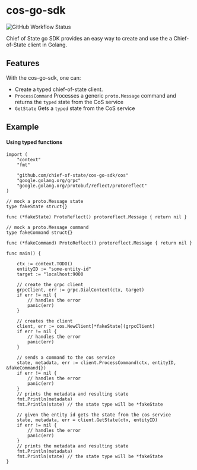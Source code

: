 # cos-go-sdk
![GitHub Workflow Status](https://img.shields.io/github/workflow/status/chief-of-state/cos-go-sdk/main)

Chief of State go SDK provides an easy way to create and use the a Chief-of-State client in Golang.

## Features
With the cos-go-sdk, one can:
- Create a typed chief-of-state client.
- `ProcessCommand` Processes a generic `proto.Message` command and returns the `typed` state from the CoS service
- `GetState` Gets a `typed` state from the CoS service

## Example
#### Using typed functions

```
import (
	"context"
	"fmt"

	"github.com/chief-of-state/cos-go-sdk/cos"
	"google.golang.org/grpc"
	"google.golang.org/protobuf/reflect/protoreflect"
)

// mock a proto.Message state
type fakeState struct{}

func (*fakeState) ProtoReflect() protoreflect.Message { return nil }

// mock a proto.Message command
type fakeCommand struct{}

func (*fakeCommand) ProtoReflect() protoreflect.Message { return nil }

func main() {

	ctx := context.TODO()
	entityID := "some-entity-id"
	target := "localhost:9000

	// create the grpc client
	grpcClient, err := grpc.DialContext(ctx, target)
	if err != nil {
		// handles the error
		panic(err)
	}

	// creates the client
	client, err := cos.NewClient[*fakeState](grpcClient)
	if err != nil {
		// handles the error
		panic(err)
	}

	// sends a command to the cos service
	state, metadata, err := client.ProcessCommand(ctx, entityID, &fakeCommand{})
	if err != nil {
		// handles the error
		panic(err)
	}
	// prints the metadata and resulting state
	fmt.Println(metadata)
	fmt.Println(state) // the state type will be *fakeState

	// given the entity id gets the state from the cos service
	state, metadata, err = client.GetState(ctx, entityID)
	if err != nil {
		// handles the error
		panic(err)
	}
	// prints the metadata and resulting state
	fmt.Println(metadata)
	fmt.Println(state) // the state type will be *fakeState
}
```
